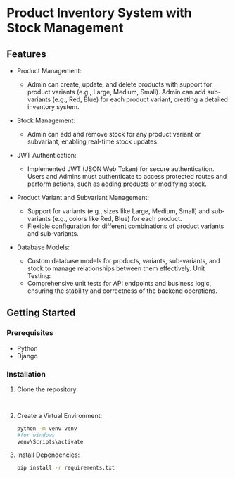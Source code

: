 # Product Inventory System with Stock Management


## Features

- Product Management:
  - Admin can create, update, and delete products with support for product variants (e.g., Large, Medium, Small).
    Admin can add sub-variants (e.g., Red, Blue) for each product variant, creating a detailed inventory system.
    
- Stock Management:
  - Admin can add and remove stock for any product variant or subvariant, enabling real-time stock updates.
  
- JWT Authentication:
  - Implemented JWT (JSON Web Token) for secure authentication.
    Users and Admins must authenticate to access protected routes and perform actions, such as adding products or modifying stock.
    
- Product Variant and Subvariant Management:
  - Support for variants (e.g., sizes like Large, Medium, Small) and sub-variants (e.g., colors like Red, Blue) for each product.
  - Flexible configuration for different combinations of product variants and sub-variants.
  
- Database Models:
  - Custom database models for products, variants, sub-variants, and stock to manage relationships between them effectively.
    Unit Testing:
  - Comprehensive unit tests for API endpoints and business logic, ensuring the stability and correctness of the backend operations.

## Getting Started

### Prerequisites

- Python
- Django

### Installation

1. Clone the repository:

   ```bash
  

2. Create a Virtual Environment:

   ```bash
   python -m venv venv
   #for windows
   venv\Scripts\activate

3. Install Dependencies:

   ```bash
   pip install -r requirements.txt

   


